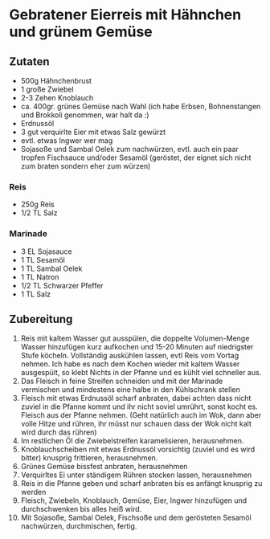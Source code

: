 # Gebratener Eierreis mit Hähnchen und grünem Gemüse

## Zutaten

- 500g Hähnchenbrust
- 1 große Zwiebel
- 2-3 Zehen Knoblauch
- ca. 400gr. grünes Gemüse nach Wahl (ich habe Erbsen, Bohnenstangen und Brokkoli genommen, war halt da :)
- Erdnussöl
- 3 gut verquirlte Eier mit etwas Salz gewürzt
- evtl. etwas Ingwer wer mag
- Sojasoße und Sambal Oelek zum nachwürzen, evtl. auch ein paar tropfen Fischsauce und/oder Sesamöl (geröstet, der eignet sich nicht zum braten sondern eher zum würzen)

### Reis
- 250g Reis
- 1/2 TL Salz

### Marinade
- 3 EL Sojasauce
- 1 TL Sesamöl
- 1 TL Sambal Oelek
- 1 TL Natron
- 1/2 TL Schwarzer Pfeffer
- 1 TL Salz

## Zubereitung

1. Reis mit kaltem Wasser gut ausspülen, die doppelte Volumen-Menge Wasser hinzufügen kurz aufkochen und 15-20 Minuten auf niedrigster Stufe köcheln. Vollständig auskühlen lassen, evtl Reis vom Vortag nehmen. Ich habe es nach dem Kochen wieder mit kaltem Wasser ausgespült, so klebt Nichts in der Pfanne und es kühlt viel schneller aus.
1. Das Fleisch in feine Streifen schneiden und mit der Marinade vermischen und mindestens eine halbe in den Kühlschrank stellen
1. Fleisch mit etwas Erdnussöl scharf anbraten, dabei achten dass nicht zuviel in die Pfanne kommt und ihr nicht soviel umrührt, sonst kocht es. Fleisch aus der Pfanne nehmen. (Geht natürlich auch im Wok, dann aber volle Hitze und rühren, ihr müsst nur schauen dass der Wok nicht kalt wird durch das rühren)
1. Im restlichen Öl die Zwiebelstreifen karamelisieren, herausnehmen.
1. Knoblauchscheiben mit etwas Erdnussöl vorsichtig (zuviel und es wird bitter) knusprig frittieren, herausnehmen.
1. Grünes Gemüse bissfest anbraten, herausnehmen
1. Verquirltes Ei unter ständigem Rühren stocken lassen, herausnehmen
1. Reis in die Pfanne geben und scharf anbraten bis es anfängt knusprig zu werden
1. Fleisch, Zwiebeln, Knoblauch, Gemüse, Eier, Ingwer hinzufügen und durchschwenken bis alles heiß wird.
1. Mit Sojasoße, Sambal Oelek, Fischsoße und dem gerösteten Sesamöl nachwürzen, durchmischen, fertig.
